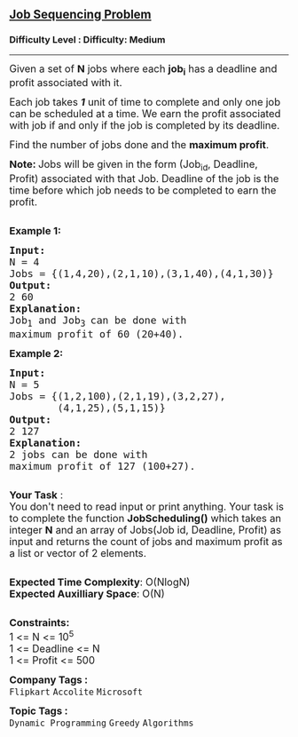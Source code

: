 <h2><a href="https://www.geeksforgeeks.org/problems/job-sequencing-problem-1587115620/1">Job Sequencing Problem</a></h2><h3>Difficulty Level : Difficulty: Medium</h3><hr><div class="problems_problem_content__Xm_eO"><p><span style="font-size: 18px;">Given a set of <strong>N</strong> jobs where each <strong>job<sub>i</sub></strong>&nbsp;has a deadline and profit associated with it. </span></p>
<p><span style="font-size: 18px;">Each job takes <strong><em>1</em></strong> unit of time to complete and only one job can be scheduled at a time. We earn the profit associated with job if and only if the job is completed by its deadline. </span></p>
<p><span style="font-size: 18px;">Find the number of jobs done and the&nbsp;<strong>maximum profit</strong>.</span></p>
<p><strong><span style="font-size: 18px;">Note: </span></strong><span style="font-size: 18px;">J</span><span style="font-size: 18px;">obs will be given in the form (Job<sub>id</sub>, Deadline, Profit) associated with that Job. Deadline of the job is the time before which job needs to be completed to earn the profit.</span></p>
<p><br><strong><span style="font-size: 18px;">Example 1:</span></strong></p>
<pre><strong><span style="font-size: 18px;">Input:
</span></strong><span style="font-size: 18px;">N = 4
Jobs = {(1,4,20),(2,1,10),(3,1,40),(4,1,30)}
<strong>Output:
</strong>2 60<strong>
Explanation:
</strong>Job<sub>1</sub>&nbsp;and Job<sub>3 </sub>can be done with
maximum profit of 60 (20+40).</span>
</pre>
<p><strong><span style="font-size: 18px;">Example 2:</span></strong></p>
<pre><strong><span style="font-size: 18px;">Input:
</span></strong><span style="font-size: 18px;">N = 5
Jobs = {(1,2,100),(2,1,19),(3,2,27),
&nbsp;       (4,1,25),(5,1,15)}
<strong>Output:
</strong>2 127<strong>
Explanation:
</strong>2 jobs can be done with
maximum profit of 127 (100+27).</span></pre>
<p><br><span style="font-size: 18px;"><strong>Your Task</strong> :<br>You don't need to read input or print anything. Your task is to complete the function <strong>JobScheduling()</strong> which takes an integer <strong>N</strong> and an array of Jobs(Job id, Deadline,&nbsp;Profit) as input and returns the count of jobs and maximum profit as a list or vector of 2 elements.</span></p>
<p><br><span style="font-size: 18px;"><strong>Expected Time Complexity</strong>: O(NlogN)<br><strong>Expected Auxilliary Space</strong>: O(N)</span></p>
<p><br><span style="font-size: 18px;"><strong>Constraints:</strong><br>1 &lt;= N &lt;= 10<sup>5</sup><br>1 &lt;= Deadline &lt;= N<br>1 &lt;= Profit &lt;= 500</span></p></div><p><span style=font-size:18px><strong>Company Tags : </strong><br><code>Flipkart</code>&nbsp;<code>Accolite</code>&nbsp;<code>Microsoft</code>&nbsp;<br><p><span style=font-size:18px><strong>Topic Tags : </strong><br><code>Dynamic Programming</code>&nbsp;<code>Greedy</code>&nbsp;<code>Algorithms</code>&nbsp;
